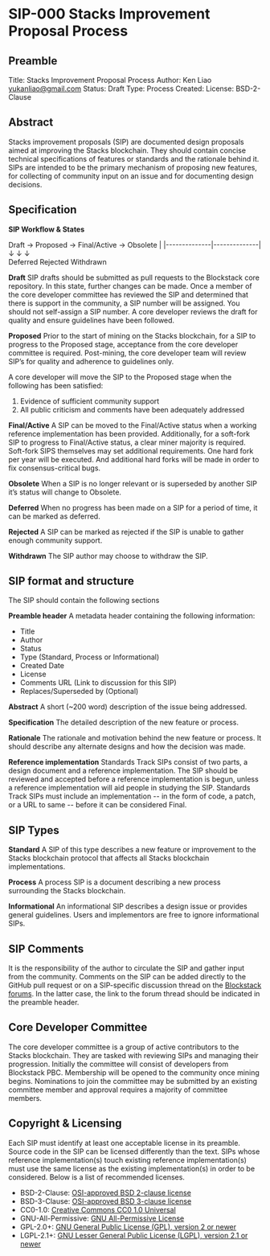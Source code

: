 # SIP-000 Stacks Improvement Proposal Process

## Preamble 

Title: Stacks Improvement Proposal Process
Author: Ken Liao <yukanliao@gmail.com>
Status: Draft
Type: Process
Created: 
License: BSD-2-Clause

## Abstract

Stacks improvement proposals (SIP) are documented design proposals aimed at improving the Stacks blockchain. They should contain concise technical specifications of features or standards and the rationale behind it. SIPs are intended to be the primary mechanism of proposing new features, for collecting of community input on an issue and for documenting design decisions.

## Specification

**SIP Workflow & States**

Draft → Proposed → Final/Active → Obsolete
|
|--------------|--------------|
↓              ↓              ↓                 
Deferred    Rejected      Withdrawn

**Draft**
SIP drafts should be submitted as pull requests to the Blockstack core repository. In this state, further changes can be made. Once a member of the core developer committee has reviewed the SIP and determined that there is support in the community, a SIP number will be assigned. You should not self-assign a SIP number. A core developer reviews the draft for quality and ensure guidelines have been followed. 

**Proposed**
Prior to the start of mining on the Stacks blockchain, for a SIP to progress to the Proposed stage, acceptance from the core developer committee is required. Post-mining, the core developer team will review SIP’s for quality and adherence to guidelines only.

A core developer will move the SIP to the Proposed stage when the following has been satisfied:


1. Evidence of sufficient community support
2. All public criticism and comments have been adequately addressed

**Final/Active**
A SIP can be moved to the Final/Active status when a working reference implementation has been provided. Additionally, for a soft-fork SIP to progress to Final/Active status, a clear miner majority is required. Soft-fork SIPS themselves may set additional requirements. One hard fork per year will be executed. And additional hard forks will be made in order to fix consensus-critical bugs. 

**Obsolete**
When a SIP is no longer relevant or is superseded by another SIP it’s status will change to Obsolete. 

**Deferred**
When no progress has been made on a SIP for a period of time, it can be marked as deferred.

**Rejected**
A SIP can be marked as rejected if the SIP is unable to gather enough community support.

**Withdrawn** 
The SIP author may choose to withdraw the SIP.

## SIP format and structure

The SIP should contain the following sections

**Preamble header**
A metadata header containing the following information:

- Title
- Author
- Status
- Type (Standard, Process or Informational)
- Created Date
- License
- Comments URL (Link to discussion for this SIP)
- Replaces/Superseded by (Optional)

**Abstract**
A short (~200 word) description of the issue being addressed.

**Specification**
The detailed description of the new feature or process.

**Rationale**
The rationale and motivation behind the new feature or process. It should describe any alternate designs and how the decision was made.

**Reference implementation**
Standards Track SIPs consist of two parts, a design document and a reference implementation. The SIP should be reviewed and accepted before a reference implementation is begun, unless a reference implementation will aid people in studying the SIP. Standards Track SIPs must include an implementation -- in the form of code, a patch, or a URL to same -- before it can be considered Final.

## SIP Types

**Standard**
A SIP of this type describes a new feature or improvement to the Stacks blockchain protocol that affects all Stacks blockchain implementations.

**Process**
A process SIP is a document describing a new process surrounding the Stacks blockchain.

**Informational**
An informational SIP describes a design issue or provides general guidelines. Users and implementors are free to ignore informational SIPs.

## SIP Comments

It is the responsibility of the author to circulate the SIP and gather input from the community. Comments on the SIP can be added directly to the GitHub pull request or on a SIP-specific discussion thread on the [Blockstack forums](https://forum.blockstack.org). In the latter case, the link to the forum thread should be indicated in the preamble header.

## Core Developer Committee

The core developer committee is a group of active contributors to the Stacks blockchain. They are tasked with reviewing SIPs and managing their progression. Initially the committee will consist of developers from Blockstack PBC. Membership will be opened to the community once mining begins. Nominations to join the committee may be submitted by an existing committee member and approval requires a majority of committee members.

## Copyright & Licensing

Each SIP must identify at least one acceptable license in its preamble. Source code in the SIP can be licensed differently than the text. SIPs whose reference implementation(s) touch existing reference implementation(s) must use the same license as the existing implementation(s) in order to be considered. Below is a list of recommended licenses.


- BSD-2-Clause: [OSI-approved BSD 2-clause license](https://opensource.org/licenses/BSD-2-Clause)
- BSD-3-Clause: [OSI-approved BSD 3-clause license](https://opensource.org/licenses/BSD-3-Clause)
- CC0-1.0: [Creative Commons CC0 1.0 Universal](https://creativecommons.org/publicdomain/zero/1.0/)
- GNU-All-Permissive: [GNU All-Permissive License](http://www.gnu.org/prep/maintain/html_node/License-Notices-for-Other-Files.html)
- GPL-2.0+: [GNU General Public License (GPL), version 2 or newer](http://www.gnu.org/licenses/old-licenses/gpl-2.0.en.html)
- LGPL-2.1+: [GNU Lesser General Public License (LGPL), version 2.1 or newer](http://www.gnu.org/licenses/old-licenses/lgpl-2.1.en.html)

